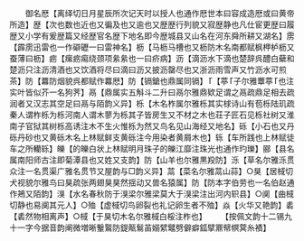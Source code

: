 <!-- { "loadSidebar": true } -->
　　御名厯【离绎切日月星辰所次记天时以授人也通作厯世本曰容成造厯或曰黄帝所造】歴【次也数也近也又徧及也又逾也又歴歴行列貌又寂歴静也凡仕宦更歴曰履歴又小学有爰歴篇又经歴官名歴下地名即今歴城县又山名在河东舜所耕又湖名】雳【霹雳迅雷也一作礔礰一曰雷神名】枥【马枥马槽也又枥防木名南都赋枫柙栌枥又蚕薄曰枥】疬【瘰疬痬绕颈项絫絫也一曰疥病】沥【滴沥水下滴也楚辞呉醴白蘗和楚沥只注沥清酒也又饮酒将尽曰滴曰沥又披沥罄尽也又浙沥雨雪声又竹沥水可煎茶】防【羃防烟貌呉都赋作羃厯】防【镉鎗也鼎属同镉】【葶子尔雅蕈葶也注实叶皆似芥一名狗荠】鬲【鼎属实五斛斗二升曰鬲尔雅鼎欵足谓之鬲疏鼎足相去疏润者又汉志其空足曰鬲与陌韵义异】栎【木名柞属尔雅栎其实梂诗山有苞栎陆玑疏秦人谓柞栎为栎河南人谓木蓼为栎其子皆房生又不材之木也荘子匠石见栎社树又淮南子官狱其树栎高诱注木不生火惟栎为然又鸟名见山海经又地名】砾【小石也又丹砾丹砂也又黄砾木名上林赋鲜支黄砾注今用染者黄屑木也】轹【车所践也上林赋徒车之所轥轹】皪【的皪白状上林赋明月珠子的皪江靡注珠光也通作玓瓅】郦【县名属南阳师古注即菊潭县也又姓又支韵】防【山羊也尔雅黒羖防】泺【草名尔雅泺贯众注一名贯渠广雅名贯节又屋韵与□韵义异】蒚【菜名尔雅蒚山蒜】○狊【居棫切犬视貌尔雅鸟曰狊疏张两翅狊狊然揺动又兽名猿属】防【防本字伯劳也一名伯赵通作鴂又陌韵】湨【水名春秋防于湨梁尔雅梁莫大于湨梁注出河内轵县】○阒【曲棫切静也易阒其元人】○殈【虚棫切鸟卵裂也礼记卵生者不殈】焱【火华又艳韵】砉【砉然物相离声】○棫【于狊切木名尔雅棫白桵注柞也】
　　【按佩文韵十二锡九十一字今据音韵阐微増晰轚鸄防鍉甋鬄苖嫋繴鼊劈僻癖鈲擘鼏幦幎蓂糸襀】
